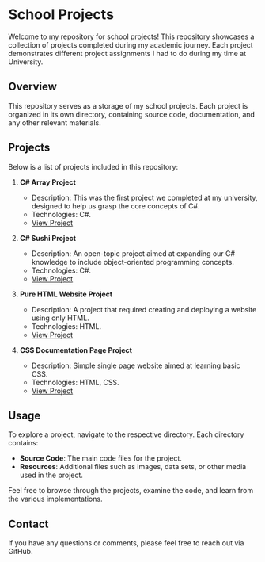 # School Projects

Welcome to my repository for school projects! This repository showcases a collection of projects completed during my academic journey. Each project demonstrates different project assignments I had to do during my time at University.

## Overview

This repository serves as a storage of my school projects. Each project is organized in its own directory, containing source code, documentation, and any other relevant materials.

## Projects

Below is a list of projects included in this repository:

1. **C# Array Project**
   - Description: This was the first project we completed at my university, designed to help us grasp the core concepts of C#.
   - Technologies: C#.
   - [View Project](./CSharp%20Array%20Project)

2. **C# Sushi Project**
   - Description: An open-topic project aimed at expanding our C# knowledge to include object-oriented programming concepts.
   - Technologies: C#.
   - [View Project](./C%23%20Sushi%20Project)

3. **Pure HTML Website Project**
   - Description: A project that required creating and deploying a website using only HTML.
   - Technologies: HTML.
   - [View Project](./HTML%20Website%20Project)

4. **CSS Documentation Page Project**
   - Description: Simple single page website aimed at learning basic CSS.
   - Technologies: HTML, CSS.
   - [View Project](./Documentation%20Page%20Project)

## Usage

To explore a project, navigate to the respective directory. Each directory contains:

- **Source Code**: The main code files for the project.
- **Resources**: Additional files such as images, data sets, or other media used in the project.

Feel free to browse through the projects, examine the code, and learn from the various implementations.

## Contact

If you have any questions or comments, please feel free to reach out via GitHub.
